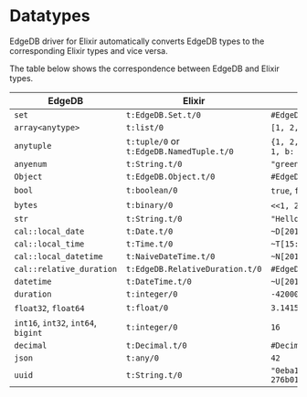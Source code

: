 
# Datatypes
EdgeDB driver for Elixir automatically converts EdgeDB types to the corresponding Elixir types and vice versa.

The table below shows the correspondence between EdgeDB and Elixir types.

| EdgeDB                              | Elixir                                   | Example                                               |
| ----------------------------------- | ---------------------------------------- | ----------------------------------------------------- |
| `set`                               | `t:EdgeDB.Set.t/0`                       | `#EdgeDB.Set<{1, 2, 3}>}`                             |
| `array<anytype>`                    | `t:list/0`                               | `[1, 2, 3]`                                           |
| `anytuple`                          | `t:tuple/0` or `t:EdgeDB.NamedTuple.t/0` | `{1, 2, 3}`, ` #EdgeDB.NamedTuple<a: 1, b: 2, c: 3>}` |
| `anyenum`                           | `t:String.t/0`                           | `"green"`                                             |
| `Object`                            | `t:EdgeDB.Object.t/0`                    | `#EdgeDB.Object<name := "username">}`                 |
| `bool`                              | `t:boolean/0`                            | `true`, `false`                                       |
| `bytes`                             | `t:binary/0`                             | `<<1, 2, 3>>`, `"some bytes"`                         |
| `str`                               | `t:String.t/0`                           | `"Hello EdgeDB!"`                                     |
| `cal::local_date`                   | `t:Date.t/0`                             | `~D[2018-05-07]`                                      |
| `cal::local_time`                   | `t:Time.t/0`                             | `~T[15:01:22]`                                        |
| `cal::local_datetime`               | `t:NaiveDateTime.t/0`                    | `~N[2018-05-07 15:01:22]`                             |
| `cal::relative_duration`            | `t:EdgeDB.RelativeDuration.t/0`          | `#EdgeDB.RelativeDuration<"PT45.6S">`                 |
| `datetime`                          | `t:DateTime.t/0`                         | `~U[2018-05-07 15:01:22Z]`                            |
| `duration`                          | `t:integer/0`                            | `-420000000`                                          |
| `float32`, `float64`                | `t:float/0`                              | `3.1415`                                              |
| `int16`, `int32`, `int64`, `bigint` | `t:integer/0`                            | `16`                                                  |
| `decimal`                           | `t:Decimal.t/0`                          | `#Decimal<1.23>`                                      |
| `json`                              | `t:any/0`                                | `42`                                                  |
| `uuid`                              | `t:String.t/0`                           | `"0eba1636-846e-11ec-845e-276b0105b857"`              |
